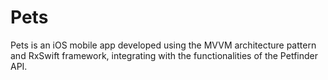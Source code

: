 # Pets
Pets is an iOS mobile app developed using the MVVM architecture pattern and RxSwift framework, integrating with the functionalities of the Petfinder API.
